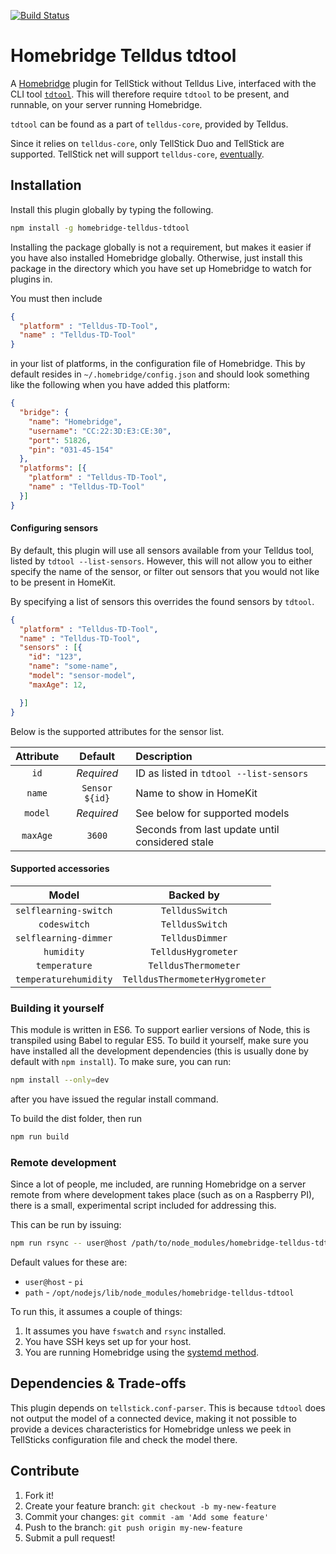 [![Build Status](https://travis-ci.org/amlinger/homebridge-telldus-tdtool.svg?branch=master)](TravisBuild)

# Homebridge Telldus tdtool

A [Homebridge](Homebridge) plugin for TellStick without Telldus Live,
interfaced with the CLI tool [`tdtool`](tdtool). This will therefore
require `tdtool` to be present, and runnable, on your server running
Homebridge.

`tdtool` can be found as a part of `telldus-core`, provided by Telldus.

Since it relies on `telldus-core`, only TellStick Duo and TellStick are
supported. TellStick net will support `telldus-core`,
[eventually](TellStickCompability).

## Installation

Install this plugin globally by typing the following.
```bash
npm install -g homebridge-telldus-tdtool
```
Installing the package globally is not a requirement, but makes it easier if
you have also installed Homebridge globally. Otherwise, just install this
package in the directory which you have set up Homebridge to watch for
plugins in.

You must then include
```json
{
  "platform" : "Telldus-TD-Tool",
  "name" : "Telldus-TD-Tool"
}
```
in your list of platforms, in the configuration file of Homebridge. This by
default resides in `~/.homebridge/config.json` and should look something
like the following when you have added this platform:
```json
{
  "bridge": {
    "name": "Homebridge",
    "username": "CC:22:3D:E3:CE:30",
    "port": 51826,
    "pin": "031-45-154"
  },
  "platforms": [{
    "platform" : "Telldus-TD-Tool",
    "name" : "Telldus-TD-Tool"
  }]
}
```

#### Configuring sensors
By default, this plugin will use all sensors available from your Telldus tool,
listed by `tdtool --list-sensors`. However, this will not allow you to either
specify the name of the sensor, or filter out sensors that you would not like
to be present in HomeKit.

By specifying a list of sensors this overrides the found sensors by `tdtool`.

```json
{
  "platform" : "Telldus-TD-Tool",
  "name" : "Telldus-TD-Tool",
  "sensors" : [{
    "id": "123",
    "name": "some-name",
    "model": "sensor-model",
    "maxAge": 12,

  }]
}
```

Below is the supported attributes for the sensor list.

| Attribute |    Default     | Description                                     |
|:---------:|:--------------:|:------------------------------------------------|
|   `id`    |   _Required_   | ID as listed in `tdtool --list-sensors`         |
|  `name`   | `Sensor ${id}` | Name to show in HomeKit                         |
|  `model`  |   _Required_   | See below for supported models                  |
| `maxAge`  |     `3600`     | Seconds from last update until considered stale |

#### Supported accessories

|         Model         |           Backed by            |
|:---------------------:|:------------------------------:|
| `selflearning-switch` |        `TelldusSwitch`         |
|     `codeswitch`      |        `TelldusSwitch`         |
| `selflearning-dimmer` |        `TelldusDimmer`         |
|      `humidity`       |      `TelldusHygrometer`       |
|     `temperature`     |      `TelldusThermometer`      |
| `temperaturehumidity` | `TelldusThermometerHygrometer` |

### Building it yourself

This module is written in ES6. To support earlier versions of Node, this is
transpiled using Babel to regular ES5. To build it yourself, make sure you have
installed all the development dependencies (this is usually done by default
with `npm install`). To make sure, you can run:
```sh
npm install --only=dev
```
after you have issued the regular install command.

To build the dist folder, then run
```bash
npm run build
```

### Remote development

Since a lot of people, me included, are running Homebridge on a server remote
from where development takes place (such as on a Raspberry PI), there is a
small, experimental script included for addressing this.

This can be run by issuing:
```bash
npm run rsync -- user@host /path/to/node_modules/homebridge-telldus-tdtool
```

Default values for these are:
* `user@host` - `pi`
* `path` - `/opt/nodejs/lib/node_modules/homebridge-telldus-tdtool`

To run this, it assumes a couple of things:
1. It assumes you have `fswatch` and `rsync` installed.
2. You have SSH keys set up for your host.
3. You are running Homebridge using the [systemd method](SystemdMethod).

## Dependencies & Trade-offs
This plugin depends on `tellstick.conf-parser`. This is because `tdtool` does
not output the model of a connected device, making it not possible to provide
a devices characteristics for Homebridge unless we peek in TellSticks
configuration file and check the model there.

## Contribute
1. Fork it!
2. Create your feature branch: `git checkout -b my-new-feature`
3. Commit your changes: `git commit -am 'Add some feature'`
4. Push to the branch: `git push origin my-new-feature`
5. Submit a pull request!

<!---
The links below are used for referencing above.
-->
[TravisBuild]: https://travis-ci.org/amlinger/homebridge-telldus-tdtool
[tdtool]: http://developer.telldus.se/doxygen/
[Homebridge]: https://github.com/nfarina/homebridge
[TellStickCompability]: http://developer.telldus.se/
[SystemdMethod]: http://goo.gl/RQPvpn
